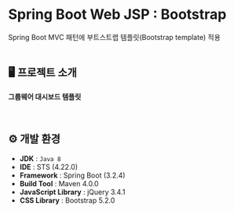 # Spring Boot Web JSP : Bootstrap
Spring Boot MVC 패턴에 부트스트랩 템플릿(Bootstrap template) 적용
<br/><br/>

## 🖥️ 프로젝트 소개
**그룹웨어 대시보드 템플릿**

<br/>

## ⚙️ 개발 환경
- **JDK** : `Java 8`
- **IDE** : STS (4.22.0)
- **Framework** : Spring Boot (3.2.4)
- **Build Tool** : Maven 4.0.0
- **JavaScript Library** : jQuery 3.4.1
- **CSS Library** : Bootstrap 5.2.0

<br/>
